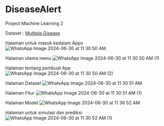 # DiseaseAlert
Project Machine Learning 2

Dataset : [Multiple Disease](https://www.kaggle.com/datasets/ehababoelnaga/multiple-disease-prediction)

Halaman untuk masuk kedalam Apps
![WhatsApp Image 2024-06-30 at 11 30 50 AM](https://github.com/rafilma/DiseaseAlert/assets/148635738/d2303701-2c88-4e21-9fcd-ab7abdd5b13f)

Halaman utama menu
![WhatsApp Image 2024-06-30 at 11 30 50 AM (1)](https://github.com/rafilma/DiseaseAlert/assets/148635738/3c242586-9dd7-4629-a6ef-0273fcfd426e)

Halaman tentang pembuat App
![WhatsApp Image 2024-06-30 at 11 30 50 AM (2)](https://github.com/rafilma/DiseaseAlert/assets/148635738/c6646a20-e910-48b9-9499-8bad21c63d78)

Halaman Dataset
![WhatsApp Image 2024-06-30 at 11 30 51 AM](https://github.com/rafilma/DiseaseAlert/assets/148635738/bf6b88e4-5fd7-4101-9f6a-10286e2a46b2)

Halaman Fitur
![WhatsApp Image 2024-06-30 at 11 30 51 AM (1)](https://github.com/rafilma/DiseaseAlert/assets/148635738/3d67a57b-1e3f-4c42-a9d3-cf8892b24157)

Halaman Model
![WhatsApp Image 2024-06-30 at 11 30 52 AM](https://github.com/rafilma/DiseaseAlert/assets/148635738/7ea081a0-692f-4389-af2e-cc17ef91124d)

Halaman untuk simulasi dan prediksi
![WhatsApp Image 2024-06-30 at 11 30 52 AM (1)](https://github.com/rafilma/DiseaseAlert/assets/148635738/11255d93-b27b-42cb-8fd2-042281019428)
